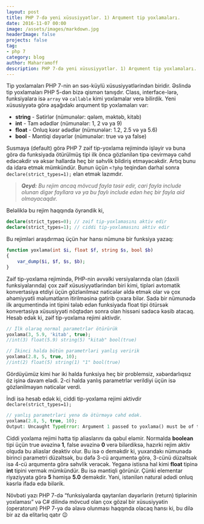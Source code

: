 ```yaml
---
layout: post
title: PHP 7-də yeni xüsusiyyətlər. 1) Arqument tip yoxlamaları.
date: 2016-11-07 00:00
image: /assets/images/markdown.jpg
headerImage: false
projects: false
tag:
- php 7
category: blog
author: Maharramoff
description: PHP 7-də yeni xüsusiyyətlər. 1) Arqument tip yoxlamaları.
---
```


Tip yoxlamaları PHP 7-nin ən səs-küylü xüsusiyyətlərindən biridir. Əslində tip yoxlamaları PHP 5-dən bizə qismən tanışdır. Class, interface-lərə, funksiyalara isə `array` və `callable` kimi yoxlamalar verə bilirdik. Yeni xüsusiyyətə görə aşağıdakı arqument tip yoxlamaları var:

*   **string** - Sətirlər (nümunələr: qələm, məktəb, kitab)
*   **int** - Tam ədədlər (nümunələr: 1, 2 və ya 9)
*   **float** - Onluq kəsr ədədlər (nümunələr: 1.2, 2.5 və ya 5.6)
*   **bool** - Məntiqi dəyərlər (nümunələr: true və ya false)

Susmaya (default) görə PHP 7 zəif tip-yoxlama rejimində işləyir və buna görə də funksiyada ötürülmüş tipi ilk öncə gözlənilən tipə cevirməyə cəhd edəcəkdir və əksər hallarda heç bir səhvlik bildiriş etməyəcəkdir. Artıq bunu da idarə etmək mümkündür. Bunun üçün `<?php` teqindən dərhal sonra `declare(strict_types=1);` elan etmək lazımdır.

> ***Qeyd:** Bu rejim ancaq mövcud fayla təsir edir, cari fayla include olunan digər fayllara və ya bu faylı include edən heç bir fayla aid
> olmayacaqdır.*

Beləliklə bu rejim haqqında öyrəndik ki,
```php
declare(strict_types=0); // zəif tip-yoxlamasını aktiv edir
declare(strict_types=1); // ciddi tip-yoxlamasını aktiv edir
```
Bu rejimləri araşdırmaq üçün hər hansı nümunə bir funksiya yazaq:
```php
function yoxlama(int $i, float $f, string $s, bool $b)
{
    var_dump($i, $f, $s, $b);
}
```
Zəif tip\-yoxlama rejimində, PHP\-nin əvvəlki versiyalarında olan (daxili funksiyalarında) çox zəif xüsusiyyətlərindən biri kimi, tipləri avtomatik konvertasiya etdiyi üçün gözlənilməz nəticələr əldə etmək olar və çox əhəmiyyətli məlumatların itirilməsinə gətirib çıxara bilər. Sadə bir nümunədə ilk arqumentində int tipini tələb edən funksiyada float tipi ötürsək konvertasiya xüsusiyyəti nöqtədən sonra olan hissəni sadəcə kəsib atacaq. Hesab edək ki, zəif tip\-yoxlama rejimi aktivdir.
```php
// İlk olaraq normal parametrlər ötürürük
yoxlama(3, 5.9, 'kitab', true); 
//int(3) float(5.9) string(5) "kitab" bool(true)

// İkinci halda bütün parametrləri yanlış veririk
yoxlama(2.8, 5, true, 10); 
//int(2) float(5) string(1) "1" bool(true)
```
Gördüyümüz kimi hər iki halda funksiya heç bir problemsiz, xəbərdarlıqsız öz işinə davam elədi. 2-ci halda yanlış parametrlər verildiyi üçün isə gözlənilməyən nəticələr verdi.

İndi isə hesab edək ki, ciddi tip-yoxlama rejimi aktivdir `declare(strict_types=1);`
```php
// yanlış parametrləri yenə də ötürməyə cəhd edək.
yoxlama(2.8, 5, true, 10);
Output: Uncaught TypeError: Argument 1 passed to yoxlama() must be of the type integer, float given, called in ....
```
Ciddi yoxlama rejimi hətta tip aliaslarını da qəbul eləmir. Normalda **boolean** tipi üçün true əvəzinə **1**, false əvəzinə **0** verə bilərdiksə, hazırki rejim aktiv olquda bu aliaslar deaktiv olur. Bu isə o deməkdir ki, yuxarıdakı nümunədə birinci parametri düzəltsək, bu dəfə 3-cü arqumentə görə, 3-cünü düzəltsək isə 4-cü arqumentə görə səhvlik verəcək. Yeganə istisna hal kimi **float** tipinə **int** tipini vermək mümkündür. Bu isə məntiqli görünür. Çünki elementar riyaziyyata görə **5** həmişə **5.0** deməkdir. Yəni, istənilən natural ədədi onluq kəsrlə ifadə edə bilərik. 

Növbəti yazı PHP 7-də “funksiyalarda qaytarılan dəyərlərin (return) tiplərinin yoxlaması” və C# dilində mövcud olan çox gözəl bir xüsusiyyətin (operatorun) PHP 7-yə də əlavə olunması haqqında olacaq hansı ki, bu dilə bir az da elitarlıq qatır 😉
